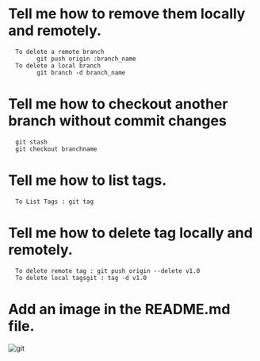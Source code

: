 # Tell me how to remove them locally and remotely.
      To delete a remote branch
            git push origin :branch_name
      To delete a local branch
            git branch -d branch_name 

# Tell me how to checkout another branch without commit changes
      git stash
      git checkout branchname
  
# Tell me how to list tags.
      To List Tags : git tag
# Tell me how to delete tag locally and remotely.
      To delete remote tag : git push origin --delete v1.0
      To delete local tagsgit : tag -d v1.0
# Add an image in the README.md file.

![git](https://github.com/user-attachments/assets/34913dd7-037e-40f3-9d64-687f925b0483)
